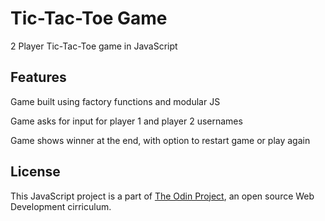 # Tic-Tac-Toe Game
2 Player Tic-Tac-Toe game in JavaScript

## Features
Game built using factory functions and modular JS 

Game asks for input for player 1 and player 2 usernames

Game shows winner at the end, with option to restart game or play again

## License
This JavaScript project is a part of [The Odin Project](https://www.theodinproject.com/), an open source Web Development cirriculum.



 
